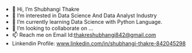 - 👋 Hi, I’m Shubhangi Thakre
- 👀 I’m interested in Data Science And Data Analyst Industry
- 🌱 I’m currently learning Data Science with Python Language.
- 💞️ I’m looking to collaborate on ...
- 📫 Reach me on Email Id:thakreshubhangi842@gmail.com
- Linkendin Profile: 
www.linkedin.com/in/shubhangi-thakre-842045298
<!---
Shubhangi-Thakre/Shubhangi-Thakre is a ✨ special ✨ repository because its `README.md` (this file) appears on your GitHub profile.
You can click the Preview link to take a look at your changes.
--->
